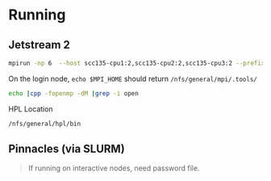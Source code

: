 # Running

## Jetstream 2

```sh
mpirun -np 6  --host scc135-cpu1:2,scc135-cpu2:2,scc135-cpu3:2 --prefix ${MPI_HOME} xhpl    
```

On the login node, `echo $MPI_HOME` should return `/nfs/general/mpi/.tools/`

```sh
echo |cpp -fopenmp -dM |grep -i open
```

HPL Location

```sh
/nfs/general/hpl/bin
```

## Pinnacles (via SLURM)

> If running on interactive nodes, need password file.

